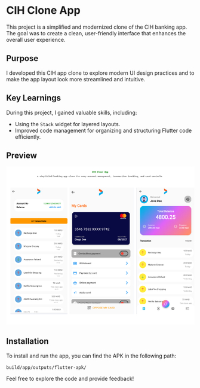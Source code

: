 # CIH Clone App

This project is a simplified and modernized clone of the CIH banking app. The goal was to create a clean, user-friendly interface that enhances the overall user experience.

## Purpose
I developed this CIH app clone to explore modern UI design practices and to make the app layout look more streamlined and intuitive.

## Key Learnings
During this project, I gained valuable skills, including:
- Using the `Stack` widget for layered layouts.
- Improved code management for organizing and structuring Flutter code efficiently.

## Preview
![App Preview](assets/CIH_Clone_App_Combined_Image.png)

## Installation
To install and run the app, you can find the APK in the following path:

```
build/app/outputs/flutter-apk/
```

Feel free to explore the code and provide feedback!

